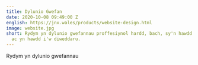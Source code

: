```yaml
---
title: Dylunio Gwefan
date: 2020-10-08 09:49:00 Z
english: https://jnx.wales/products/website-design.html
image: website.jpg
short: Rydym yn dylunio gwefannau proffesiynol hardd, bach, sy'n hawdd eu defnyddio,
  ac yn hawdd i'w diweddaru.
---
```


Rydym yn dylunio gwefannau